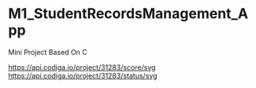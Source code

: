 # M1_StudentRecordsManagement_App
Mini Project Based On C 



https://api.codiga.io/project/31283/score/svg
https://api.codiga.io/project/31283/status/svg

